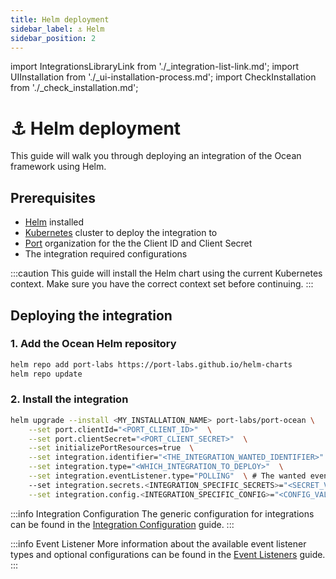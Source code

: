 ```yaml
---
title: Helm deployment
sidebar_label: ⚓️ Helm
sidebar_position: 2
---
```


import IntegrationsLibraryLink from './_integration-list-link.md';
import UIInstallation from './_ui-installation-process.md';
import CheckInstallation from './_check_installation.md';

# ⚓️ Helm deployment

This guide will walk you through deploying an integration of the Ocean framework using Helm.

<CheckInstallation/>

## Prerequisites

- [Helm](https://helm.sh/docs/intro/install/) installed
- [Kubernetes](https://kubernetes.io/docs/tasks/tools/) cluster to deploy the integration to
- [Port](https://app.getport.io) organization for the the Client ID and Client Secret
- The integration required configurations

:::caution
This guide will install the Helm chart using the current Kubernetes context. Make sure you have the correct context set
before continuing.
:::

## Deploying the integration

<UIInstallation/>

### 1. Add the Ocean Helm repository

```bash
helm repo add port-labs https://port-labs.github.io/helm-charts
helm repo update
```

### 2. Install the integration

<IntegrationsLibraryLink/>

```bash
helm upgrade --install <MY_INSTALLATION_NAME> port-labs/port-ocean \
	--set port.clientId="<PORT_CLIENT_ID>"  \
	--set port.clientSecret="<PORT_CLIENT_SECRET>"  \
	--set initializePortResources=true  \
	--set integration.identifier="<THE_INTEGRATION_WANTED_IDENTIFIER>"  \
	--set integration.type="<WHICH_INTEGRATION_TO_DEPLOY>"  \
	--set integration.eventListener.type="POLLING"  \ # The wanted event listener type
	--set integration.secrets.<INTEGRATION_SPECIFIC_SECRETS>="<SECRET_VALUE>"  \
	--set integration.config.<INTEGRATION_SPECIFIC_CONFIG>="<CONFIG_VALUE>"
```

:::info Integration Configuration
The generic configuration for integrations can be found in
the [Integration Configuration](../develop-an-integration/integration-configuration.md) guide.
:::

:::info Event Listener
More information about the available event listener types and optional configurations can be found in
the [Event Listeners](../framework/features/event-listener.md) guide.
:::